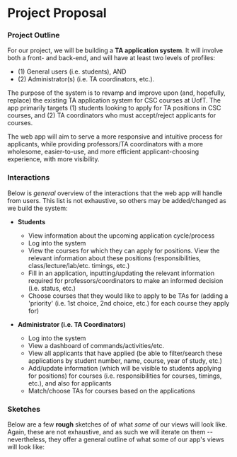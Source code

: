 # Project Proposal

### Project Outline

For our project, we will be building a **TA application system**. It will involve both a front- and back-end, and will have at least two levels of profiles: 

- (1) General users (i.e. students), AND
- (2) Administrator(s) (i.e. TA coordinators, etc.). 

The purpose of the system is to revamp and improve upon (and, hopefully, replace) the existing TA application system for CSC courses at UofT. The app primarily targets (1) students looking to apply for TA positions in CSC courses, and (2) TA coordinators who must accept/reject applicants for courses. 

The web app will aim to serve a more responsive and intuitive process for applicants, while providing professors/TA coordinators with a more wholesome, easier-to-use, and more efficient applicant-choosing experience, with more visibility.

### Interactions

Below is _general_ overview of the interactions that the web app will handle from users. This list is not exhaustive, so others may be added/changed as we build the system: 

- **Students**
    - View information about the upcoming application cycle/process
    - Log into the system
    - View the courses for which they can apply for positions. View the relevant information about these positions (responsibilities, class/lecture/lab/etc. timings, etc.)
    - Fill in an application, inputting/updating the relevant information required for professors/coordinators to make an informed decision (i.e. status, etc.)
    - Choose courses that they would like to apply to be TAs for (adding a 'priority' (i.e. 1st choice, 2nd choice, etc.) for each course they apply for)

- **Administrator (i.e. TA Coordinators)**
    - Log into the system
    - View a dashboard of commands/activities/etc.
    - View all applicants that have applied (be able to filter/search these applications by student number, name, course, year of study, etc.)
    - Add/update information (which will be visible to students applying for positions) for courses (i.e. responsibilities for courses, timings, etc.), and also for applicants
    - Match/choose TAs for courses based on the applications

### Sketches
Below are a few **rough** sketches of of what _some_ of our views will look like. Again, these are not exhaustive, and as such we will iterate on them -- nevertheless, they offer a general outline of what some of our app's views will look like: